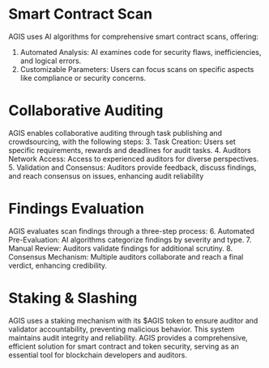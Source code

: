 # Smart Contract Scan
AGIS uses AI algorithms for comprehensive smart contract scans, offering:
1. Automated Analysis: AI examines code for security flaws, inefficiencies, and logical errors.
2. Customizable Parameters: Users can focus scans on specific aspects like compliance or security concerns.
# Collaborative Auditing
AGIS enables collaborative auditing through task publishing and crowdsourcing, with the following steps:
3. Task Creation: Users set specific requirements, rewards and deadlines for audit tasks.
4. Auditors Network Access: Access to experienced auditors for diverse perspectives.
5. Validation and Consensus: Auditors provide feedback, discuss findings, and reach consensus on issues, enhancing audit reliability
# Findings Evaluation
AGIS evaluates scan findings through a three-step process:
6. Automated Pre-Evaluation: AI algorithms categorize findings by severity and type.
7. Manual Review: Auditors validate findings for additional scrutiny.
8. Consensus Mechanism: Multiple auditors collaborate and reach a final verdict, enhancing credibility.
# Staking & Slashing
AGIS uses a staking mechanism with its $AGIS token to ensure auditor and validator accountability, preventing malicious behavior. This system maintains audit integrity and reliability. AGIS provides a comprehensive, efficient solution for smart contract and token security, serving as an essential tool for blockchain developers and auditors.